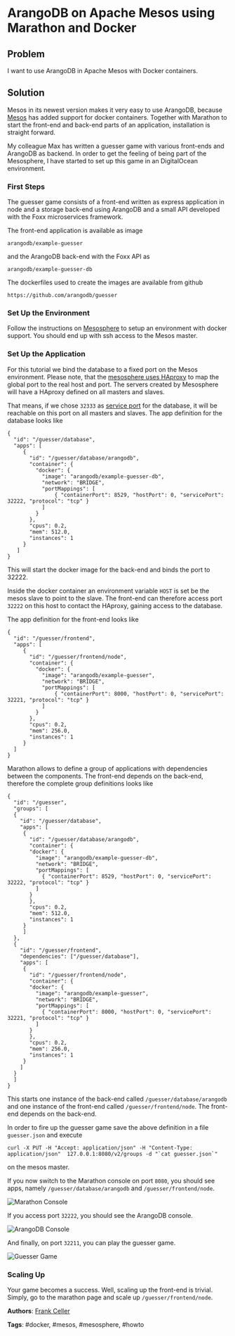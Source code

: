# ArangoDB on Apache Mesos using Marathon and Docker

## Problem 

I want to use ArangoDB in Apache Mesos with Docker containers.

## Solution

Mesos in its newest version makes it very easy to use ArangoDB, because
[Mesos](https://docs.mesosphere.com/tutorials/launch-docker-container-on-mesosphere/)
has added support for docker containers. Together with Marathon to start the
front-end and back-end parts of an application, installation is straight
forward.

My colleague Max has written a guesser game with various front-ends and ArangoDB
as backend. In order to get the feeling of being part of the Mesosphere, I have
started to set up this game in an DigitalOcean environment.

### First Steps

The guesser game consists of a front-end written as express application in node
and a storage back-end using ArangoDB and a small API developed with the Foxx
microservices framework.

The front-end application is available as image

    arangodb/example-guesser

and the ArangoDB back-end with the Foxx API as

    arangodb/example-guesser-db

The dockerfiles used to create the images are available from github

    https://github.com/arangodb/guesser

### Set Up the Environment

Follow the instructions on [Mesosphere](https://mesosphere.com) to setup an
environment with docker support. You should end up with ssh access to the Mesos
master.

### Set Up the Application

For this tutorial we bind the database to a fixed port on the Mesos
environment. Please note, that the
[mesosphere uses HAproxy](https://mesosphere.github.io/marathon/docs/service-discovery-load-balancing.html)
to map the global port to the real host and port. The servers created by Mesosphere
will have a HAproxy defined on all masters and slaves.

That means, if we chose `32333` as
[service port](http://mesosphere.github.io/marathon/docs/native-docker.html) for the
database, it will be reachable on this port on all masters and slaves. The app
definition for the database looks like

    {
      "id": "/guesser/database",
      "apps": [
         {
           "id": "/guesser/database/arangodb", 
           "container": {
             "docker": {
               "image": "arangodb/example-guesser-db",
               "network": "BRIDGE",
               "portMappings": [
                   { "containerPort": 8529, "hostPort": 0, "servicePort": 32222, "protocol": "tcp" }
               ]
             }
           },
           "cpus": 0.2,
           "mem": 512.0,
           "instances": 1
         }
       ]
    }

This will start the docker image for the back-end and binds the port to 32222.

Inside the docker container an environment variable `HOST` is set be the mesos slave
to point to the slave. The front-end can therefore access port `32222` on this host
to contact the HAproxy, gaining access to the database.

The app definition for the front-end looks like

    {
      "id": "/guesser/frontend",
      "apps": [
         {
           "id": "/guesser/frontend/node",
           "container": {
             "docker": {
               "image": "arangodb/example-guesser",
               "network": "BRIDGE",
               "portMappings": [
                   { "containerPort": 8000, "hostPort": 0, "servicePort": 32221, "protocol": "tcp" }
               ]
             } 
           },
           "cpus": 0.2,
           "mem": 256.0,
           "instances": 1
         } 
      ]
    }

Marathon allows to define a group of applications with dependencies between the
components. The front-end depends on the back-end, therefore the complete group
definitions looks like

    {
      "id": "/guesser",
      "groups": [
      {
        "id": "/guesser/database",
        "apps": [
         {
           "id": "/guesser/database/arangodb", 
           "container": {
           "docker": {
             "image": "arangodb/example-guesser-db",
             "network": "BRIDGE",
             "portMappings": [
               { "containerPort": 8529, "hostPort": 0, "servicePort": 32222, "protocol": "tcp" }
             ]
           }
           },
           "cpus": 0.2,
           "mem": 512.0,
           "instances": 1
         }
         ]
      },
      {
        "id": "/guesser/frontend",
        "dependencies": ["/guesser/database"],
        "apps": [
         {
           "id": "/guesser/frontend/node",
           "container": {
           "docker": {
             "image": "arangodb/example-guesser",
             "network": "BRIDGE",
             "portMappings": [
               { "containerPort": 8000, "hostPort": 0, "servicePort": 32221, "protocol": "tcp" }
             ]
           } 
           },
           "cpus": 0.2,
           "mem": 256.0,
           "instances": 1
         } 
        ]
      }
      ]
    }

This starts one instance of the back-end called `/guesser/database/arangodb` and one
instance of the front-end called `/guesser/frontend/node`. The front-end depends on
the back-end.

In order to fire up the guesser game save the above definition in a file
`guesser.json` and execute

    curl -X PUT -H "Accept: application/json" -H "Content-Type: application/json"  127.0.0.1:8080/v2/groups -d "`cat guesser.json`"

on the mesos master.

If you now switch to the Marathon console on port `8080`, you should see apps, namely
`/guesser/database/arangodb` and `/guesser/frontend/node`.

![Marathon Console](/assets/UsingArangoDBMesosphere/UsingArangoDBMesosphere1.png)

If you access port `32222`, you should see the ArangoDB console.

![ArangoDB Console](/assets/UsingArangoDBMesosphere/UsingArangoDBMesosphere2.png)
 
And finally, on port `32211`, you can play the guesser game.

![Guesser Game](/assets/UsingArangoDBMesosphere/UsingArangoDBMesosphere3.png)

### Scaling Up

Your game becomes a success. Well, scaling up the front-end is trivial. Simply, go to
the marathon page and scale up `/guesser/frontend/node`.

**Authors**: [Frank Celler](https://github.com/fceller)

**Tags**: #docker, #mesos, #mesosphere, #howto
